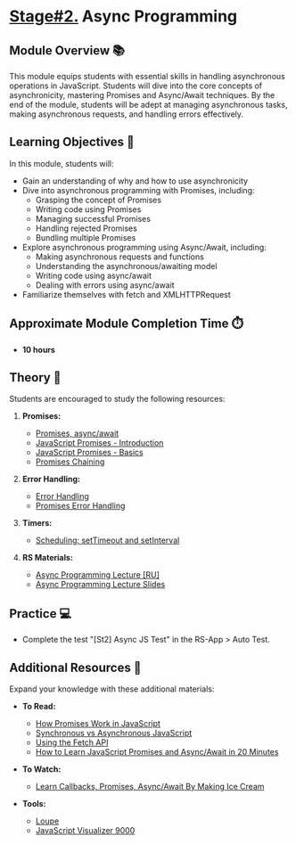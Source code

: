 # [Stage#2.](../../) Async Programming

## Module Overview 📚

This module equips students with essential skills in handling asynchronous operations in JavaScript. Students will dive into the core concepts of asynchronicity, mastering Promises and Async/Await techniques. By the end of the module, students will be adept at managing asynchronous tasks, making asynchronous requests, and handling errors effectively.

## Learning Objectives 🎯

In this module, students will:

- Gain an understanding of why and how to use asynchronicity
- Dive into asynchronous programming with Promises, including:
  - Grasping the concept of Promises
  - Writing code using Promises
  - Managing successful Promises
  - Handling rejected Promises
  - Bundling multiple Promises
- Explore asynchronous programming using Async/Await, including:
  - Making asynchronous requests and functions
  - Understanding the asynchronous/awaiting model
  - Writing code using async/await
  - Dealing with errors using async/await
- Familiarize themselves with fetch and XMLHTTPRequest

## Approximate Module Completion Time ⏱️

- **10 hours**

## Theory 📖

Students are encouraged to study the following resources:

1. **Promises:**

   - [Promises, async/await](https://javascript.info/async)
   - [JavaScript Promises - Introduction](https://www.codeguage.com/courses/advanced-js/promises-introduction)
   - [JavaScript Promises - Basics](https://www.codeguage.com/courses/advanced-js/promises-basics)
   - [Promises Chaining](https://www.codeguage.com/courses/advanced-js/promises-chaining)

2. **Error Handling:**

   - [Error Handling](https://javascript.info/error-handling)
   - [Promises Error Handling](https://www.codeguage.com/courses/advanced-js/promises-error-handling)

3. **Timers:**

   - [Scheduling: setTimeout and setInterval](https://javascript.info/settimeout-setinterval)

4. **RS Materials:**

   - [Async Programming Lecture [RU]](https://www.youtube.com/watch?v=MuCoejGknUI)
   - [Async Programming Lecture Slides](https://slides.com/dzmitrytsebruk/async-programming)

## Practice 💻

- Complete the test "[St2] Async JS Test" in the RS-App > Auto Test.

## Additional Resources 📘

Expand your knowledge with these additional materials:

- **To Read:**

  - [How Promises Work in JavaScript](https://www.freecodecamp.org/news/guide-to-javascript-promises/#how-to-handle-errors-in-async-await)
  - [Synchronous vs Asynchronous JavaScript](https://www.freecodecamp.org/news/synchronous-vs-asynchronous-in-javascript/)
  - [Using the Fetch API](https://developer.mozilla.org/en-US/docs/Web/API/Fetch_API/Using_Fetch)
  - [How to Learn JavaScript Promises and Async/Await in 20 Minutes](https://www.freecodecamp.org/news/learn-promise-async-await-in-20-minutes/)

- **To Watch:**

  - [Learn Callbacks, Promises, Async/Await By Making Ice Cream](https://www.youtube.com/watch?v=n5ZtTO1ArWg)

- **Tools:**
  - [Loupe](http://latentflip.com/loupe)
  - [JavaScript Visualizer 9000](https://www.jsv9000.app/)

